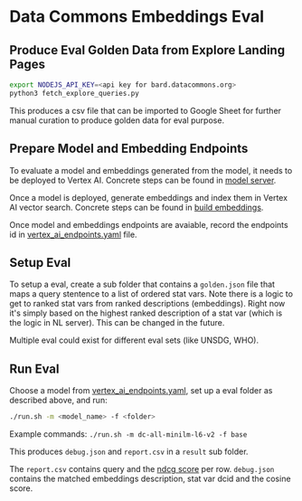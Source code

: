 # Data Commons Embeddings Eval

## Produce Eval Golden Data from Explore Landing Pages

```bash
export NODEJS_API_KEY=<api key for bard.datacommons.org>
python3 fetch_explore_queries.py
```

This produces a csv file that can be imported to Google Sheet for further manual
curation to produce golden data for eval purpose.

## Prepare Model and Embedding Endpoints

To evaluate a model and embeddings generated from the model, it needs to be
deployed to Vertex AI. Concrete steps can be found in
[model server](../../../model_server/README.md).

Once a model is deployed, generate embeddings and index them in Vertex AI vector
search. Concrete steps can be found in [build
embeddings](../embeddings/README.md).

Once model and embeddings endpoints are avaiable, record the endpoints id in
[vertex_ai_endpoints.yaml](../../../shared/model/vertex_ai_endpoints.yaml) file.

## Setup Eval

To setup a eval, create a sub folder that contains a `golden.json` file
that maps a query stentence to a list of ordered stat vars. Note there is a
logic to get to ranked stat vars from ranked descriptions (embeddings). Right
now it's simply based on the highest ranked description of a stat var (which is
the logic in NL server). This can be changed in the future.

Multiple eval could exist for different eval sets (like UNSDG, WHO).

## Run Eval

Choose a model from
[vertex_ai_endpoints.yaml](../../../shared/model/vertex_ai_endpoints.yaml), set
up a eval folder as described above, and run:

```bash
./run.sh -m <model_name> -f <folder>
```

Example commands: `./run.sh -m dc-all-minilm-l6-v2 -f base`

This produces `debug.json` and `report.csv` in a `result` sub folder.

The `report.csv` contains query and the [ndcg
score](https://en.wikipedia.org/wiki/Discounted_cumulative_gain) per row.
`debug.json` contains the matched embeddings description, stat var dcid and the
cosine score.
